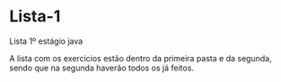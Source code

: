# Lista-1
Lista 1º estágio java

A lista com os exercicios estão dentro da primeira pasta e da segunda, sendo que na segunda haverão todos os já feitos.

